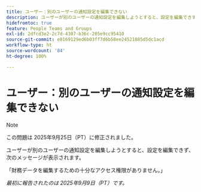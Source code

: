 ```yaml
---
title: ユーザー：別のユーザーの通知設定を編集できない
description: ユーザーが別のユーザーの通知設定を編集しようとすると、設定を編集できず、エラーメッセージが表示されます。
hidefromtoc: true
feature: People Teams and Groups
exl-id: 2dfcd3e2-2c7d-4307-b36c-205e9cc95410
source-git-commit: e8169129ed6b03ff7d6b58ee24521885d5dc1acd
workflow-type: ht
source-wordcount: '84'
ht-degree: 100%

---
```


# ユーザー：別のユーザーの通知設定を編集できない

>[!NOTE]
>
>この問題は 2025年9月25日（PT）に修正されました。

ユーザーが別のユーザーの通知設定を編集しようとすると、設定を編集できず、次のメッセージが表示されます。

「財務データを編集するための十分なアクセス権限がありません。」

_最初に報告されたのは 2025年9月9日（PT）です。_
